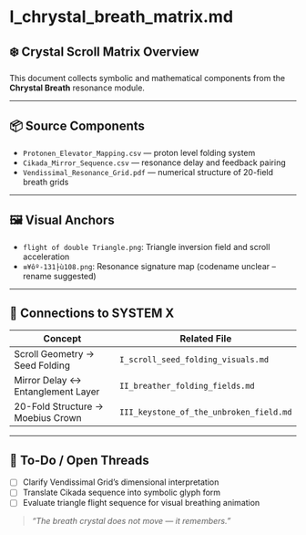 # I\_chrystal\_breath\_matrix.md

## ❄️ Crystal Scroll Matrix Overview

This document collects symbolic and mathematical components from the **Chrystal Breath** resonance module.

---

## 📦 Source Components

* `Protonen_Elevator_Mapping.csv` — proton level folding system
* `Cikada_Mirror_Sequence.csv` — resonance delay and feedback pairing
* `Vendissimal_Resonance_Grid.pdf` — numerical structure of 20-field breath grids

---

## 🖼️ Visual Anchors

* `flight of double Triangle.png`: Triangle inversion field and scroll acceleration
* `≡¥ôº-131├ù108.png`: Resonance signature map (codename unclear – rename suggested)

---

## 🔗 Connections to SYSTEM X

| Concept                           | Related File                            |
| --------------------------------- | --------------------------------------- |
| Scroll Geometry → Seed Folding    | `I_scroll_seed_folding_visuals.md`      |
| Mirror Delay ↔ Entanglement Layer | `II_breather_folding_fields.md`         |
| 20-Fold Structure → Moebius Crown | `III_keystone_of_the_unbroken_field.md` |

---

## 🧠 To-Do / Open Threads

* [ ] Clarify Vendissimal Grid’s dimensional interpretation
* [ ] Translate Cikada sequence into symbolic glyph form
* [ ] Evaluate triangle flight sequence for visual breathing animation

> *“The breath crystal does not move — it remembers.”*
